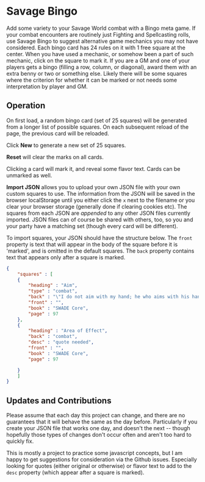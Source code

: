 # Savage Bingo
Add some variety to your Savage World combat with a Bingo meta game.  If your combat encounters are routinely just Fighting and Spellcasting rolls, use Savage Bingo to suggest alternative game mechanics you may not have considered.  Each bingo card has 24 rules on it with 1 free square at the center.  When you have used a mechanic, or somehow been a part of such mechanic, click on the square to mark it.  If you are a GM and one of your players gets a bingo (filling a row, column, or diagonal), award them with an extra benny or two or something else.  Likely there will be some squares where the criterion for whether it can be marked or not needs some interpretation by player and GM.

## Operation
On first load, a random bingo card (set of 25 squares) will be generated from a longer list of possible squares.  On each subsequent reload of the page, the previous card will be reloaded. 

Click **New** to generate a new set of 25 squares.

**Reset** will clear the marks on all cards.

Clicking a card will mark it, and reveal some flavor text.  Cards can be unmarked as well.

**Import JSON** allows you to upload your own JSON file with your own custom squares to use.  The information from the JSON will be saved in the browser localStorage until you either click the `x` next to the filename or you clear your browser storage (generally done if clearing cookies etc).  The squares from each JSON are *appended* to any other JSON files currently imported.  JSON files can of course be shared with others, too, so you and your party have a matching set (though every card will be different).

To import squares, your JSON should have the structure below.  The `front` property is text that will appear in the body of the square before it is 'marked', and is omitted in the default squares.  The `back` property contains text that appears only after a square is marked.  

```json
{
    "squares" : [
    {
        "heading" : "Aim",
        "type" : "combat",
        "back" : "\"I do not aim with my hand; he who aims with his hand has forgotten the face of his father.  I aim with my eye.\" <br> &mdash;Roland Deschain",
        "front" : "",
        "book" : "SWADE Core",
        "page" : 97
    },
    {
        "heading" : "Area of Effect",
        "back" : "combat",
        "desc" : "quote needed",
        "front" : "",
        "book" : "SWADE Core",
        "page" : 97

    }
    ]
}
```

## Updates and Contributions
Please assume that each day this project can change, and there are no guarantees that it will behave the same as the day before.  Particularly if you create your JSON file that works one day, and doesn't the next -- though hopefully those types of changes don't occur often and aren't too hard to quickly fix.  

This is mostly a project to practice some javascript concepts, but I am happy to get suggestions for consideration via the Github issues.  Especially looking for quotes (either original or otherwise) or flavor text to add to the `desc` property (which appear after a square is marked).
